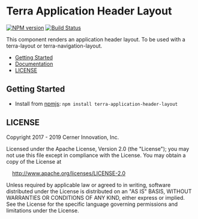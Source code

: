 # Terra Application Header Layout

[![NPM version](https://badgen.net/npm/v/terra-application-header-layout)](https://www.npmjs.org/package/terra-application-header-layout)
[![Build Status](https://badgen.net/travis/cerner/terra)](https://travis-ci.com/cerner/terra-framework)

This component renders an application header layout. To be used with a terra-layout or terra-navigation-layout.

- [Getting Started](#getting-started)
- [Documentation](https://github.com/cerner/terra-framework/tree/master/packages/terra-application-header-layout/docs)
- [LICENSE](#license)

## Getting Started

- Install from [npmjs](https://www.npmjs.com): `npm install terra-application-header-layout`

## LICENSE

Copyright 2017 - 2019 Cerner Innovation, Inc.

Licensed under the Apache License, Version 2.0 (the "License"); you may not use this file except in compliance with the License. You may obtain a copy of the License at

&nbsp;&nbsp;&nbsp;&nbsp;http://www.apache.org/licenses/LICENSE-2.0

Unless required by applicable law or agreed to in writing, software distributed under the License is distributed on an "AS IS" BASIS, WITHOUT WARRANTIES OR CONDITIONS OF ANY KIND, either express or implied. See the License for the specific language governing permissions and limitations under the License.
